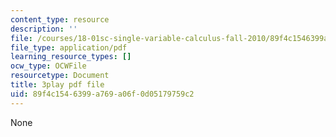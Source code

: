 ```yaml
---
content_type: resource
description: ''
file: /courses/18-01sc-single-variable-calculus-fall-2010/89f4c1546399a769a06f0d05179759c2_aeXp1zC6Hls.pdf
file_type: application/pdf
learning_resource_types: []
ocw_type: OCWFile
resourcetype: Document
title: 3play pdf file
uid: 89f4c154-6399-a769-a06f-0d05179759c2
---
```

None

